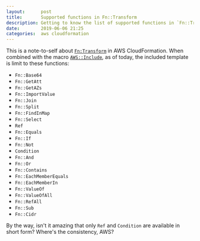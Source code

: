 ```yaml
---
layout:      post
title:       Supported functions in Fn::Transform
description: Getting to know the list of supported functions in `Fn::Transform`.
date:        2019-06-06 21:25
categories:  aws cloudformation
---
```


This is a note-to-self about [`Fn:Transform`][fn-transform] in AWS CloudFormation.
When combined with the macro [`AWS::Include`][aws-include], as of today, the
included template is limit to these functions:

* `Fn::Base64`
* `Fn::GetAtt`
* `Fn::GetAZs`
* `Fn::ImportValue`
* `Fn::Join`
* `Fn::Split`
* `Fn::FindInMap`
* `Fn::Select`
* `Ref`
* `Fn::Equals`
* `Fn::If`
* `Fn::Not`
* `Condition`
* `Fn::And`
* `Fn::Or`
* `Fn::Contains`
* `Fn::EachMemberEquals`
* `Fn::EachMemberIn`
* `Fn::ValueOf`
* `Fn::ValueOfAll`
* `Fn::RefAll`
* `Fn::Sub`
* `Fn::Cidr`

By the way, isn't it amazing that only `Ref` and `Condition` are available in short
form? Where's the consistency, AWS?

[fn-transform]: https://docs.aws.amazon.com/AWSCloudFormation/latest/UserGuide/intrinsic-function-reference-transform.html
[aws-include]: https://docs.aws.amazon.com/AWSCloudFormation/latest/UserGuide/create-reusable-transform-function-snippets-and-add-to-your-template-with-aws-include-transform.html

